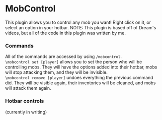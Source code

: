 # MobControl
This plugin allows you to control any mob you want!
Right click on it, or select an option in your hotbar.
NOTE: This plugin is based off of Dream's videos, but all of the
code in this plugin was written by me.

### Commands
All of the commands are accessed by using `/mobcontrol`.  
`\mobcontrol set [player]` allows you to set the person who will be controlling mobs. They will have the options added
into their hotbar, mobs will stop attacking them, and they will be invisible.  
`\mobcontrol remove [player]` undoes everything the previous command did. They will be visible again, their inventories
will be cleaned, and mobs will attack them again.

### Hotbar controls
(currently in writing)

